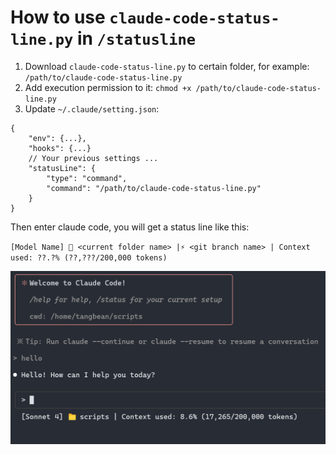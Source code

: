 # How to use `claude-code-status-line.py` in `/statusline`

1. Download `claude-code-status-line.py` to certain folder, for example: `/path/to/claude-code-status-line.py`
2. Add execution permission to it: `chmod +x /path/to/claude-code-status-line.py`
3. Update `~/.claude/setting.json`:

```
{
    "env": {...},
    "hooks": {...}
    // Your previous settings ...
    "statusLine": {
        "type": "command",
        "command": "/path/to/claude-code-status-line.py"
    }
}
```

Then enter claude code, you will get a status line like this:

`[Model Name] 📁 <current folder name> |⚡️ <git branch name> | Context used: ??.?% (??,???/200,000 tokens)`

![claude-code-status-line.png](claude-code-status-line.png)
